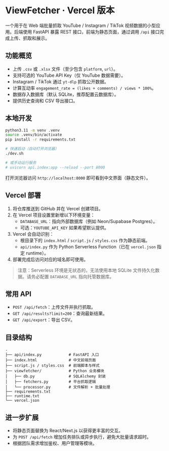 # ViewFetcher · Vercel 版本

一个用于在 Web 端批量抓取 YouTube / Instagram / TikTok 视频数据的小型应用。后端使用 FastAPI 暴露 REST 接口，前端为静态页面，通过调用 `/api` 接口完成上传、抓取和展示。

## 功能概览
- 上传 `.csv` 或 `.xlsx` 文件（至少包含 `platform`, `url`）。
- 支持可选的 YouTube API Key（仅 YouTube 数据需要）。
- Instagram / TikTok 通过 `yt-dlp` 抓取公开数据。
- 计算互动率 `engagement_rate = (likes + comments) / views * 100%`。
- 数据存入数据库（默认 SQLite，推荐配置云数据库）。
- 提供历史查询和 CSV 导出接口。

## 本地开发
```bash
python3.11 -m venv .venv
source .venv/bin/activate
pip install -r requirements.txt

# 快速启动（自动打开浏览器）
./dev.sh

# 或手动运行服务
# uvicorn api.index:app --reload --port 8000
```
打开浏览器访问 `http://localhost:8000` 即可看到中文界面（静态文件）。

## Vercel 部署
1. 将仓库推送到 GitHub 并在 Vercel 创建项目。
2. 在 Vercel 项目设置里新增以下环境变量：
   - `DATABASE_URL`：指向外部数据库（例如 Neon/Supabase Postgres）。
   - 可选：`YOUTUBE_API_KEY` 如果希望默认提供。
3. Vercel 会自动识别：
   - 根目录下的 `index.html` / `script.js` / `styles.css` 作为静态前端。
   - `api/index.py` 作为 Python Serverless Function（已在 `vercel.json` 指定 runtime）。
4. 部署完成后访问对应的域名即可使用。

> 注意：Serverless 环境是无状态的，无法使用本地 SQLite 文件持久化数据。请务必配置 `DATABASE_URL` 指向托管数据库。

## 常用 API
- `POST /api/fetch`：上传文件并执行抓取。
- `GET /api/results?limit=200`：查询最新结果。
- `GET /api/export`：导出 CSV。

## 目录结构
```
.
├── api/index.py            # FastAPI 入口
├── index.html              # 中文前端页面
├── script.js / styles.css  # 前端脚本与样式
├── viewfetcher/            # Python 业务模块
│   ├── db.py               # SQLAlchemy 封装
│   ├── fetchers.py         # 平台抓取逻辑
│   └── processor.py        # 文件解析 + 批量处理
├── requirements.txt
├── runtime.txt
└── vercel.json
```

## 进一步扩展
- 将静态页面替换为 React/Next.js 以获得更丰富的交互。
- 为 `POST /api/fetch` 增加任务排队或异步执行，避免大批量请求超时。
- 根据团队需求增加鉴权、用户管理等模块。
